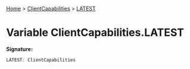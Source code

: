 [Home](../../../index.md) &gt; [ClientCapabilities](../../clientcapabilities.md) &gt; [LATEST](./latest.md)

# Variable ClientCapabilities.LATEST

<b>Signature:</b>

```typescript
LATEST: ClientCapabilities
```
